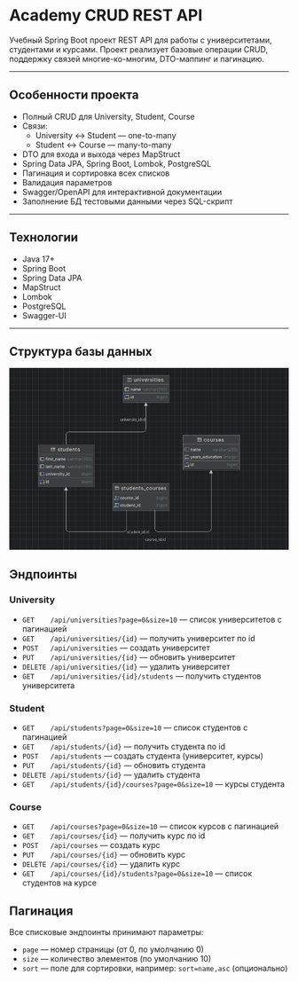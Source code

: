 # Academy CRUD REST API

Учебный Spring Boot проект REST API для работы с университетами, студентами и курсами. Проект реализует базовые операции CRUD, поддержку связей многие-ко-многим, DTO-маппинг и пагинацию.

---


## Особенности проекта

- Полный CRUD для University, Student, Course
- Связи:
    - University ↔ Student — one-to-many
    - Student ↔ Course — many-to-many
- DTO для входа и выхода через MapStruct
- Spring Data JPA, Spring Boot, Lombok, PostgreSQL
- Пагинация и сортировка всех списков
- Валидация параметров
- Swagger/OpenAPI для интерактивной документации
- Заполнение БД тестовыми данными через SQL-скрипт
---

## Технологии

- Java 17+
- Spring Boot
- Spring Data JPA
- MapStruct
- Lombok
- PostgreSQL
- Swagger-UI

---

## Структура базы данных

<img src="pages/db.png">

## Эндпоинты

### University

- `GET    /api/universities?page=0&size=10` — список университетов с пагинацией
- `GET    /api/universities/{id}` — получить университет по id
- `POST   /api/universities` — создать университет
- `PUT    /api/universities/{id}` — обновить университет
- `DELETE /api/universities/{id}` — удалить университет
- `GET    /api/universities/{id}/students` — получить студентов университета

### Student

- `GET    /api/students?page=0&size=10` — список студентов с пагинацией
- `GET    /api/students/{id}` — получить студента по id
- `POST   /api/students` — создать студента (университет, курсы)
- `PUT    /api/students/{id}` — обновить студента
- `DELETE /api/students/{id}` — удалить студента
- `GET    /api/students/{id}/courses?page=0&size=10` — курсы студента

### Course

- `GET    /api/courses?page=0&size=10` — список курсов с пагинацией
- `GET    /api/courses/{id}` — получить курс по id
- `POST   /api/courses` — создать курс
- `PUT    /api/courses/{id}` — обновить курс
- `DELETE /api/courses/{id}` — удалить курс
- `GET    /api/courses/{id}/students?page=0&size=10` — список студентов на курсе

## Пагинация

Все списковые эндпоинты принимают параметры:

- `page` — номер страницы (от 0, по умолчанию 0)
- `size` — количество элементов (по умолчанию 10)
- `sort` — поле для сортировки, например: `sort=name,asc` (опционально)

